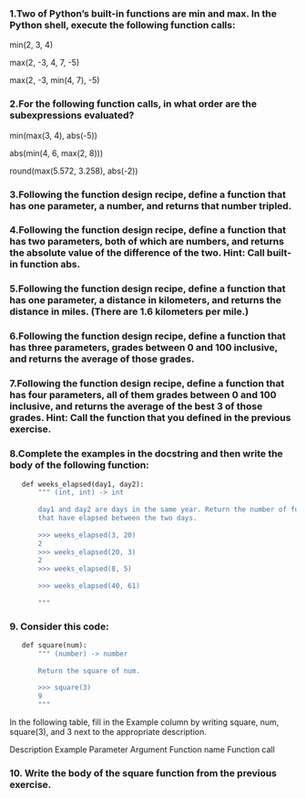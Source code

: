 ### 1.Two of Python’s built-in functions are min and max. In the Python shell, execute the following function calls:

min(2, 3, 4)

max(2, -3, 4, 7, -5)

max(2, -3, min(4, 7), -5)

### 2.For the following function calls, in what order are the subexpressions evaluated?

min(max(3, 4), abs(-5))

abs(min(4, 6, max(2, 8)))

round(max(5.572, 3.258), abs(-2))

### 3.Following the function design recipe, define a function that has one parameter, a number, and returns that number tripled.

### 4.Following the function design recipe, define a function that has two parameters, both of which are numbers, and returns the absolute value of the difference of the two. Hint: Call built-in function abs.

### 5.Following the function design recipe, define a function that has one parameter, a distance in kilometers, and returns the distance in miles. (There are 1.6 kilometers per mile.)

### 6.Following the function design recipe, define a function that has three parameters, grades between 0 and 100 inclusive, and returns the average of those grades.

### 7.Following the function design recipe, define a function that has four parameters, all of them grades between 0 and 100 inclusive, and returns the average of the best 3 of those grades. Hint: Call the function that you defined in the previous exercise.

### 8.Complete the examples in the docstring and then write the body of the following function:
```python
​ 	​def​ weeks_elapsed(day1, day2):
​ 	    ​""" (int, int) -> int​
​ 	
​ 	​    day1 and day2 are days in the same year. Return the number of full weeks​
​ 	​    that have elapsed between the two days.​
​ 	
​ 	​    >>> weeks_elapsed(3, 20)​
​ 	​    2​
​ 	​    >>> weeks_elapsed(20, 3)​
​ 	​    2​
​ 	​    >>> weeks_elapsed(8, 5)​
​ 	
​ 	​    >>> weeks_elapsed(40, 61)​
​ 	
​ 	​    """​
```
### 9. Consider this code:
```python
​ 	​def​ square(num):
​ 	    ​""" (number) -> number​
​ 	
​ 	​    Return the square of num.​
​ 	
​ 	​    >>> square(3)​
​ 	​    9​
​ 	​    """​
```
In the following table, fill in the Example column by writing square, num, square(3), and 3 next to the appropriate description.

Description
Example
Parameter
Argument
Function name
Function call

### 10. Write the body of the square function from the previous exercise.
